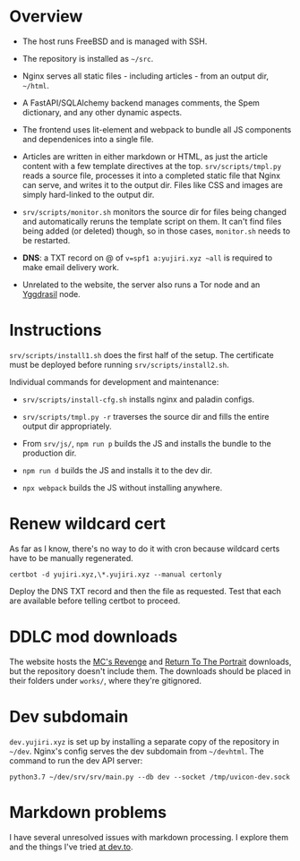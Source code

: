 # Overview

* The host runs FreeBSD and is managed with SSH.

* The repository is installed as `~/src`.

* Nginx serves all static files - including articles - from an output dir, `~/html`.

* A FastAPI/SQLAlchemy backend manages comments, the Spem dictionary, and any other dynamic aspects.

* The frontend uses lit-element and webpack to bundle all JS components and dependenices into a single file.

* Articles are written in either markdown or HTML, as just the article content with a few template directives at the top. `srv/scripts/tmpl.py` reads a source file, processes it into a completed static file that Nginx can serve, and writes it to the output dir. Files like CSS and images are simply hard-linked to the output dir.

* `srv/scripts/monitor.sh` monitors the source dir for files being changed and automatically reruns the template script on them. It can't find files being added (or deleted) though, so in those cases, `monitor.sh` needs to be restarted.

* **DNS**: a TXT record on @ of `v=spf1 a:yujiri.xyz ~all` is required to make email delivery work.

* Unrelated to the website, the server also runs a Tor node and an [Yggdrasil](https://yggdrasil-network.github.io) node.

# Instructions

`srv/scripts/install1.sh` does the first half of the setup. The certificate must be deployed before running `srv/scripts/install2.sh`.

Individual commands for development and maintenance:

* `srv/scripts/install-cfg.sh` installs nginx and paladin configs.

* `srv/scripts/tmpl.py -r` traverses the source dir and fills the entire output dir appropriately.

* From `srv/js/`, `npm run p` builds the JS and installs the bundle to the production dir.

* `npm run d` builds the JS and installs it to the dev dir.

* `npx webpack` builds the JS without installing anywhere.

# Renew wildcard cert

As far as I know, there's no way to do it with cron because wildcard certs have to be manually regenerated.

`certbot -d yujiri.xyz,\*.yujiri.xyz --manual certonly`

Deploy the DNS TXT record and then the file as requested. Test that each are available before telling certbot to proceed.

# DDLC mod downloads

The website hosts the [MC's Revenge](https://yujiri.xyz/works/mc_revenge/) and [Return To The Portrait](https://yujiri.xyz/works/return_to_the_portrait/) downloads, but the repository doesn't include them. The downloads should be placed in their folders under `works/`, where they're gitignored.

# Dev subdomain

`dev.yujiri.xyz` is set up by installing a separate copy of the repository in `~/dev`. Nginx's config serves the dev subdomain from `~/devhtml`. The command to run the dev API server:

`python3.7 ~/dev/srv/srv/main.py --db dev --socket /tmp/uvicon-dev.sock`

# Markdown problems

I have several unresolved issues with markdown processing. I explore them and the things I've tried [at dev.to](https://dev.to/yujiri8/the-quest-for-a-better-markdown-processor-31og).
